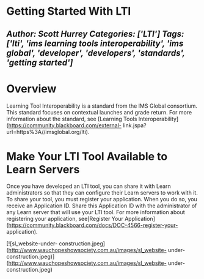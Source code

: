 # Getting Started With LTI
*Author: Scott Hurrey*
*Categories: ['LTI']*
*Tags: ['lti', 'ims learning tools interoperability', 'ims global', 'developer', 'developers', 'standards', 'getting started']*
---
# Overview

Learning Tool Interoperability is a standard from the IMS Global consortium.
This standard focuses on contextual launches and grade return. For more
information about the standard, see [Learning Tools
Interoperability](https://community.blackboard.com/external-
link.jspa?url=https%3A//imsglobal.org/lti).

# Make Your LTI Tool Available to Learn Servers

Once you have developed an LTI tool, you can share it with Learn
administrators so that they can configure their Learn servers to work with it.
To share your tool, you must register your application. When you do so, you
receive an Application ID. Share this Application ID with the administrator of
any Learn server that will use your LTI tool. For more information about
registering your application, see[Register Your
Application](https://community.blackboard.com/docs/DOC-4566-register-your-
application).

[![sl_website-under-
construction.jpeg](http://www.wauchopeshowsociety.com.au/images/sl_website-
under-
construction.jpeg)](http://www.wauchopeshowsociety.com.au/images/sl_website-
under-construction.jpeg)

